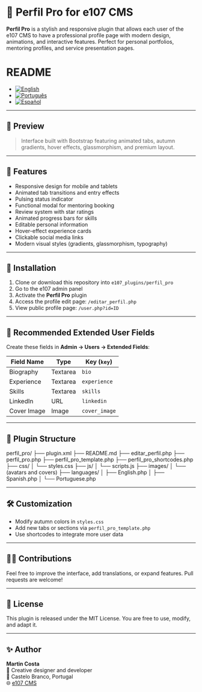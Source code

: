 # 🌟 Perfil Pro for e107 CMS

**Perfil Pro** is a stylish and responsive plugin that allows each user of the e107 CMS to have a professional profile page with modern design, animations, and interactive features. Perfect for personal portfolios, mentoring profiles, and service presentation pages.

# README
- [![English](https://img.shields.io/badge/Language-English-blue)](README.md)
- [![Português](https://img.shields.io/badge/Language-Português-green)](README.pt-PT.md)
- [![Español](https://img.shields.io/badge/Language-Español-red)](README.es-ES.md)
---

## 📸 Preview

> Interface built with Bootstrap featuring animated tabs, autumn gradients, hover effects, glassmorphism, and premium layout.

---

## 🚀 Features

- Responsive design for mobile and tablets
- Animated tab transitions and entry effects
- Pulsing status indicator
- Functional modal for mentoring booking
- Review system with star ratings
- Animated progress bars for skills
- Editable personal information
- Hover-effect experience cards
- Clickable social media links
- Modern visual styles (gradients, glassmorphism, typography)

---

## 🔧 Installation

1. Clone or download this repository into `e107_plugins/perfil_pro`
2. Go to the e107 admin panel
3. Activate the **Perfil Pro** plugin
4. Access the profile edit page: `/editar_perfil.php`
5. View public profile page: `/user.php?id=ID`

---

## 🧩 Recommended Extended User Fields

Create these fields in **Admin → Users → Extended Fields**:

| Field Name     | Type     | Key (`key`)     |
|----------------|----------|-----------------|
| Biography      | Textarea | `bio`           |
| Experience     | Textarea | `experience`    |
| Skills         | Textarea | `skills`        |
| LinkedIn       | URL      | `linkedin`      |
| Cover Image    | Image    | `cover_image`   |

---

## 📁 Plugin Structure

perfil_pro/
├── plugin.xml
├── README.md
├── editar_perfil.php
├── perfil_pro.php
├── perfil_pro_template.php
├── perfil_pro_shortcodes.php
├── css/
│   └── styles.css
├── js/
│   └── scripts.js
├── images/
│   └── (avatars and covers)
├── languages/
│   ├── English.php
│   ├── Spanish.php
│   └── Portuguese.php

---

## 🛠️ Customization

- Modify autumn colors in `styles.css`
- Add new tabs or sections via `perfil_pro_template.php`
- Use shortcodes to integrate more user data

---

## 🧑‍💻 Contributions

Feel free to improve the interface, add translations, or expand features. Pull requests are welcome!

---

## 📜 License

This plugin is released under the MIT License. You are free to use, modify, and adapt it.

---

## ✨ Author

**Martin Costa**  
💼 Creative designer and developer  
📍 Castelo Branco, Portugal  
🌐 [e107 CMS](https://github.com/e107inc/e107)
